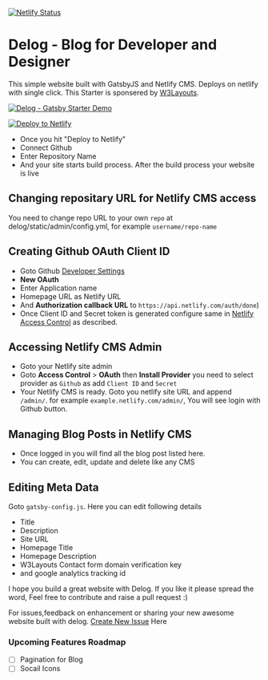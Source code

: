 [![Netlify Status](https://api.netlify.com/api/v1/badges/8ec719ad-c2f8-4529-b97d-e7561a9eaf33/deploy-status)](https://app.netlify.com/sites/delog-w3layouts/deploys)

# Delog - Blog for Developer and Designer

This simple website built with GatsbyJS and Netlify CMS. Deploys on netlify with single click. This Starter is sponsered by [W3Layouts](https://w3layouts.com).

[![Delog - Gatsby Starter Demo](https://w3layouts.com/wp-content/uploads/2020/03/gatsby-starter.jpg)](https://delog-w3layouts.netlify.com/)

[![Deploy to Netlify](https://www.netlify.com/img/deploy/button.svg)](https://app.netlify.com/start/deploy?repository=https://github.com/W3Layouts/gatsby-starter-delog)

- Once you hit "Deploy to Netlify"
- Connect Github
- Enter Repository Name
- And your site starts build process. After the build process your website is live

## Changing repositary URL for Netlify CMS access

You need to change repo URL to your own `repo` at delog/static/admin/config.yml, for example `username/repo-name`

## Creating Github OAuth Client ID

- Goto Github [Developer Settings](https://github.com/settings/developers)
- **New OAuth**
- Enter Application name
- Homepage URL as Netlify URL
- And **Authorization callback URL** to `https://api.netlify.com/auth/done`)
- Once Client ID and Secret token is generated configure same in [Netlify Access Control](#accessing-netlify-cms-admin) as described.

## Accessing Netlify CMS Admin

- Goto your Netlify site admin
- Goto **Access Control** > **OAuth** then **Install Provider** you need to select provider as `Github` as add `Client ID` and `Secret`
- Your Netlify CMS is ready. Goto you netlify site URL and append `/admin/`. for example `example.netlify.com/admin/`, You will see login with Github button.

## Managing Blog Posts in Netlify CMS

- Once logged in you will find all the blog post listed here.
- You can create, edit, update and delete like any CMS

## Editing Meta Data

Goto `gatsby-config.js`. Here you can edit following details

- Title
- Description
- Site URL
- Homepage Title
- Homepage Description
- W3Layouts Contact form domain verification key
- and google analytics tracking id

I hope you build a great website with Delog. If you like it please spread the word, Feel free to contribute and raise a pull request :)

For issues,feedback on enhancement or sharing your new awesome website built with delog. [Create New Issue](https://github.com/W3Layouts/delog/issues/new) Here

### Upcoming Features Roadmap

- [ ] Pagination for Blog
- [ ] Socail Icons
